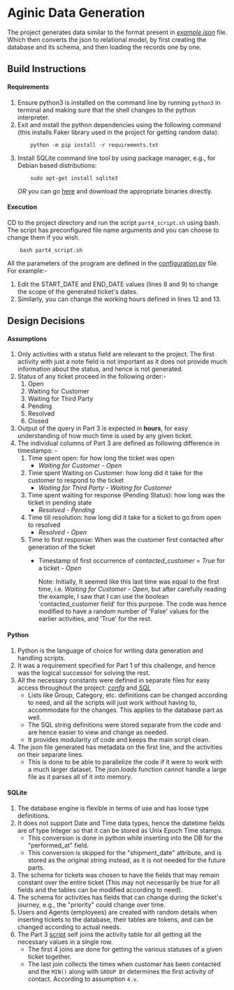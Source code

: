 # Aginic Data Generation

The project generates data similar to the format present in _[example.json](example.json)_ file. Which then converts the json to relational model, by first creating the database and its schema, and then loading the records one by one. 

## Build Instructions
#### Requirements
1. Ensure python3 is installed on the command line by running `python3` in terminal and making sure that the shell changes to the python interpreter.
1. Exit and install the python dependencies using the following command (this installs Faker library used in the project for getting random data):
    ```
        python -m pip install -r requirements.txt
    ```
1. Install SQLite command line tool by using package manager, e.g., for Debian based distributions:
    ```
        sudo apt-get install sqlite3
    ```
   _OR_ you can go [here](https://www.sqlite.org/download.html) and download the appropriate binaries directly. 

#### Execution
CD to the project directory and run the script `part4_script.sh` using bash. The script has preconfigured file name arguments and you can choose to change them if you wish.
```
    bash part4_script.sh
```
All the parameters of the program are defined in the [configuration.py](configuration.py) file.
For example:-
1. Edit the START_DATE and END_DATE values (lines 8 and 9) to change the scope of the generated ticket's dates.
1. Similarly, you can change the working hours defined in lines 12 and 13.

## Design Decisions
#### Assumptions
1. Only activities with a status field are relevant to the project. The first activity with just a note field is not important as it does not provide much information about the status, and hence is not generated.
1. Status of any ticket proceed in the following order:-
    1. Open
    1. Waiting for Customer
    1. Waiting for Third Party
    1. Pending
    1. Resolved
    1. Closed
1. Output of the query in Part 3 is expected in **hours**, for easy understanding of how much time is used by any given ticket. 
1. The individual columns of Part 3 are defined as following difference in timestamps: -
    1. Time spent open: for how long the ticket was open
        * _Waiting for Customer_ - _Open_
    1. Time spent Waiting on Customer: how long did it take for the customer to respond to the ticket
        * _Waiting for Third Party_ - _Waiting for Customer_
    1. Time spent waiting for response (Pending Status): how long was the ticket in pending state
        * _Resolved_ - _Pending_
    1. Time till resolution: how long did it take for a ticket to go from open to resolved
        * _Resolved_ - _Open_
    1. Time to first response: When was the customer first contacted after generation of the ticket
        * Timestamp of first occurrence of _contacted_customer = True_ for a ticket - _Open_
        
            Note: Initially, It seemed like this last time was equal to the first time, i.e. _Waiting for Customer_ - _Open_, but after carefully reading the example, I saw that I can use the boolean 'contacted_customer field' for this purpose. The code was hence modified to have a random number of 'False' values for the earlier activities, and 'True' for the rest.

#### Python
1. Python is the language of choice for writing data generation and handling scripts.
1. It was a requirement specified for Part 1 of this challenge, and hence was the logical successor for solving the rest.
1. All the necessary constants were defined in separate files for easy access throughout the project: _[confg](configuration.py)_ and _[SQL](sqlHelpers.py)_
    * Lists like Group, Category, etc. definitions can be changed according to need, and all the scripts will just work without having to, accommodate for the changes. This applies to the database part as well.
    * The SQL string definitions were stored separate from the code and are hence easier to view and change as needed.
    * It provides modularity of code and keeps the main script clean.
1. The json file generated has metadata on the first line, and the activities on their separate lines.
    * This is done to be able to parallelize the code if it were to work with a much larger dataset. The _json.loads_ function cannot handle a large file as it parses all of it into memory.  
    
#### SQLite
1. The database engine is flexible in terms of use and has loose type definitions.
1. It does not support Date and Time data types, hence the datetime fields are of type Integer so that it can be stored as Unix Epoch Time stamps.
    * This conversion is done in python while inserting into the DB for the "performed_at" field.
    * This conversion is skipped for the "shipment_date" attribute, and is stored as the original string instead, as it is not needed for the future parts.
1. The schema for tickets was chosen to have the fields that may remain constant over the entire ticket (This may not necessarily be true for all fields and the tables can be modified according to need).
1. The schema for activities has fields that can change during the ticket's journey, e.g., the "priority" could change over time.
1. Users and Agents (employees) are created with random details when inserting tickets to the database, their tables are tokens, and can be changed according to actual needs.
1. The Part 3 [script](part3_query.sql) self joins the activity table for all getting all the necessary values in a single row.
    * The first 4 joins are done for getting the various statuses of a given ticket together.
    * The last join collects the times when customer has been contacted and the `MIN()` along with `GROUP BY` determines the first activity of contact. According to assumption `4.v`.
